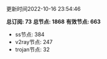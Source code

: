 更新时间2022-10-16 23:54:46

**总订阅: 73**
**总节点: 1868**
**有效节点: 663**
- ss节点: 384
- v2ray节点: 247
- trojan节点: 32
